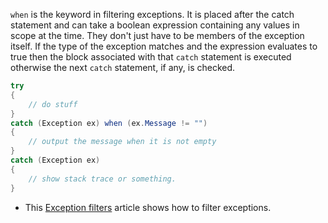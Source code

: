 `when` is the keyword in filtering exceptions. It is placed after the catch
statement and can take a boolean expression containing any values in scope at the time. They don't just have to be members of the exception itself. If the type of the exception matches and the expression evaluates to true then the block associated with that `catch` statement is executed otherwise the next `catch` statement, if any, is checked.

```csharp
try
{
    // do stuff
}
catch (Exception ex) when (ex.Message != "")
{
    // output the message when it is not empty
}
catch (Exception ex)
{
    // show stack trace or something.
}
```

- This [Exception filters][exception-filters] article shows how to filter exceptions.

[exception-filters]: https://docs.microsoft.com/en-us/dotnet/csharp/language-reference/keywords/when

